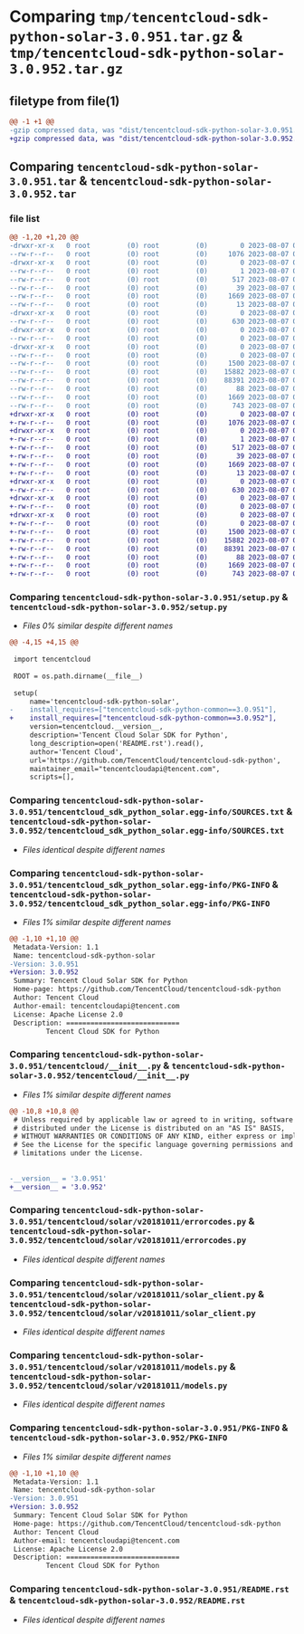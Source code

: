 # Comparing `tmp/tencentcloud-sdk-python-solar-3.0.951.tar.gz` & `tmp/tencentcloud-sdk-python-solar-3.0.952.tar.gz`

## filetype from file(1)

```diff
@@ -1 +1 @@
-gzip compressed data, was "dist/tencentcloud-sdk-python-solar-3.0.951.tar", last modified: Mon Aug  7 00:33:18 2023, max compression
+gzip compressed data, was "dist/tencentcloud-sdk-python-solar-3.0.952.tar", last modified: Mon Aug  7 09:01:12 2023, max compression
```

## Comparing `tencentcloud-sdk-python-solar-3.0.951.tar` & `tencentcloud-sdk-python-solar-3.0.952.tar`

### file list

```diff
@@ -1,20 +1,20 @@
-drwxr-xr-x   0 root         (0) root         (0)        0 2023-08-07 00:33:18.000000 tencentcloud-sdk-python-solar-3.0.951/
--rw-r--r--   0 root         (0) root         (0)     1076 2023-08-07 00:33:18.000000 tencentcloud-sdk-python-solar-3.0.951/setup.py
-drwxr-xr-x   0 root         (0) root         (0)        0 2023-08-07 00:33:18.000000 tencentcloud-sdk-python-solar-3.0.951/tencentcloud_sdk_python_solar.egg-info/
--rw-r--r--   0 root         (0) root         (0)        1 2023-08-07 00:33:18.000000 tencentcloud-sdk-python-solar-3.0.951/tencentcloud_sdk_python_solar.egg-info/dependency_links.txt
--rw-r--r--   0 root         (0) root         (0)      517 2023-08-07 00:33:18.000000 tencentcloud-sdk-python-solar-3.0.951/tencentcloud_sdk_python_solar.egg-info/SOURCES.txt
--rw-r--r--   0 root         (0) root         (0)       39 2023-08-07 00:33:18.000000 tencentcloud-sdk-python-solar-3.0.951/tencentcloud_sdk_python_solar.egg-info/requires.txt
--rw-r--r--   0 root         (0) root         (0)     1669 2023-08-07 00:33:18.000000 tencentcloud-sdk-python-solar-3.0.951/tencentcloud_sdk_python_solar.egg-info/PKG-INFO
--rw-r--r--   0 root         (0) root         (0)       13 2023-08-07 00:33:18.000000 tencentcloud-sdk-python-solar-3.0.951/tencentcloud_sdk_python_solar.egg-info/top_level.txt
-drwxr-xr-x   0 root         (0) root         (0)        0 2023-08-07 00:33:18.000000 tencentcloud-sdk-python-solar-3.0.951/tencentcloud/
--rw-r--r--   0 root         (0) root         (0)      630 2023-08-07 00:33:18.000000 tencentcloud-sdk-python-solar-3.0.951/tencentcloud/__init__.py
-drwxr-xr-x   0 root         (0) root         (0)        0 2023-08-07 00:33:18.000000 tencentcloud-sdk-python-solar-3.0.951/tencentcloud/solar/
--rw-r--r--   0 root         (0) root         (0)        0 2023-08-07 00:33:18.000000 tencentcloud-sdk-python-solar-3.0.951/tencentcloud/solar/__init__.py
-drwxr-xr-x   0 root         (0) root         (0)        0 2023-08-07 00:33:18.000000 tencentcloud-sdk-python-solar-3.0.951/tencentcloud/solar/v20181011/
--rw-r--r--   0 root         (0) root         (0)        0 2023-08-07 00:33:18.000000 tencentcloud-sdk-python-solar-3.0.951/tencentcloud/solar/v20181011/__init__.py
--rw-r--r--   0 root         (0) root         (0)     1500 2023-08-07 00:33:18.000000 tencentcloud-sdk-python-solar-3.0.951/tencentcloud/solar/v20181011/errorcodes.py
--rw-r--r--   0 root         (0) root         (0)    15882 2023-08-07 00:33:18.000000 tencentcloud-sdk-python-solar-3.0.951/tencentcloud/solar/v20181011/solar_client.py
--rw-r--r--   0 root         (0) root         (0)    88391 2023-08-07 00:33:18.000000 tencentcloud-sdk-python-solar-3.0.951/tencentcloud/solar/v20181011/models.py
--rw-r--r--   0 root         (0) root         (0)       88 2023-08-07 00:33:18.000000 tencentcloud-sdk-python-solar-3.0.951/setup.cfg
--rw-r--r--   0 root         (0) root         (0)     1669 2023-08-07 00:33:18.000000 tencentcloud-sdk-python-solar-3.0.951/PKG-INFO
--rw-r--r--   0 root         (0) root         (0)      743 2023-08-07 00:33:18.000000 tencentcloud-sdk-python-solar-3.0.951/README.rst
+drwxr-xr-x   0 root         (0) root         (0)        0 2023-08-07 09:01:12.000000 tencentcloud-sdk-python-solar-3.0.952/
+-rw-r--r--   0 root         (0) root         (0)     1076 2023-08-07 09:01:12.000000 tencentcloud-sdk-python-solar-3.0.952/setup.py
+drwxr-xr-x   0 root         (0) root         (0)        0 2023-08-07 09:01:12.000000 tencentcloud-sdk-python-solar-3.0.952/tencentcloud_sdk_python_solar.egg-info/
+-rw-r--r--   0 root         (0) root         (0)        1 2023-08-07 09:01:12.000000 tencentcloud-sdk-python-solar-3.0.952/tencentcloud_sdk_python_solar.egg-info/dependency_links.txt
+-rw-r--r--   0 root         (0) root         (0)      517 2023-08-07 09:01:12.000000 tencentcloud-sdk-python-solar-3.0.952/tencentcloud_sdk_python_solar.egg-info/SOURCES.txt
+-rw-r--r--   0 root         (0) root         (0)       39 2023-08-07 09:01:12.000000 tencentcloud-sdk-python-solar-3.0.952/tencentcloud_sdk_python_solar.egg-info/requires.txt
+-rw-r--r--   0 root         (0) root         (0)     1669 2023-08-07 09:01:12.000000 tencentcloud-sdk-python-solar-3.0.952/tencentcloud_sdk_python_solar.egg-info/PKG-INFO
+-rw-r--r--   0 root         (0) root         (0)       13 2023-08-07 09:01:12.000000 tencentcloud-sdk-python-solar-3.0.952/tencentcloud_sdk_python_solar.egg-info/top_level.txt
+drwxr-xr-x   0 root         (0) root         (0)        0 2023-08-07 09:01:12.000000 tencentcloud-sdk-python-solar-3.0.952/tencentcloud/
+-rw-r--r--   0 root         (0) root         (0)      630 2023-08-07 09:01:12.000000 tencentcloud-sdk-python-solar-3.0.952/tencentcloud/__init__.py
+drwxr-xr-x   0 root         (0) root         (0)        0 2023-08-07 09:01:12.000000 tencentcloud-sdk-python-solar-3.0.952/tencentcloud/solar/
+-rw-r--r--   0 root         (0) root         (0)        0 2023-08-07 09:01:12.000000 tencentcloud-sdk-python-solar-3.0.952/tencentcloud/solar/__init__.py
+drwxr-xr-x   0 root         (0) root         (0)        0 2023-08-07 09:01:12.000000 tencentcloud-sdk-python-solar-3.0.952/tencentcloud/solar/v20181011/
+-rw-r--r--   0 root         (0) root         (0)        0 2023-08-07 09:01:12.000000 tencentcloud-sdk-python-solar-3.0.952/tencentcloud/solar/v20181011/__init__.py
+-rw-r--r--   0 root         (0) root         (0)     1500 2023-08-07 09:01:12.000000 tencentcloud-sdk-python-solar-3.0.952/tencentcloud/solar/v20181011/errorcodes.py
+-rw-r--r--   0 root         (0) root         (0)    15882 2023-08-07 09:01:12.000000 tencentcloud-sdk-python-solar-3.0.952/tencentcloud/solar/v20181011/solar_client.py
+-rw-r--r--   0 root         (0) root         (0)    88391 2023-08-07 09:01:12.000000 tencentcloud-sdk-python-solar-3.0.952/tencentcloud/solar/v20181011/models.py
+-rw-r--r--   0 root         (0) root         (0)       88 2023-08-07 09:01:12.000000 tencentcloud-sdk-python-solar-3.0.952/setup.cfg
+-rw-r--r--   0 root         (0) root         (0)     1669 2023-08-07 09:01:12.000000 tencentcloud-sdk-python-solar-3.0.952/PKG-INFO
+-rw-r--r--   0 root         (0) root         (0)      743 2023-08-07 09:01:12.000000 tencentcloud-sdk-python-solar-3.0.952/README.rst
```

### Comparing `tencentcloud-sdk-python-solar-3.0.951/setup.py` & `tencentcloud-sdk-python-solar-3.0.952/setup.py`

 * *Files 0% similar despite different names*

```diff
@@ -4,15 +4,15 @@
 
 import tencentcloud
 
 ROOT = os.path.dirname(__file__)
 
 setup(
     name='tencentcloud-sdk-python-solar',
-    install_requires=["tencentcloud-sdk-python-common==3.0.951"],
+    install_requires=["tencentcloud-sdk-python-common==3.0.952"],
     version=tencentcloud.__version__,
     description='Tencent Cloud Solar SDK for Python',
     long_description=open('README.rst').read(),
     author='Tencent Cloud',
     url='https://github.com/TencentCloud/tencentcloud-sdk-python',
     maintainer_email="tencentcloudapi@tencent.com",
     scripts=[],
```

### Comparing `tencentcloud-sdk-python-solar-3.0.951/tencentcloud_sdk_python_solar.egg-info/SOURCES.txt` & `tencentcloud-sdk-python-solar-3.0.952/tencentcloud_sdk_python_solar.egg-info/SOURCES.txt`

 * *Files identical despite different names*

### Comparing `tencentcloud-sdk-python-solar-3.0.951/tencentcloud_sdk_python_solar.egg-info/PKG-INFO` & `tencentcloud-sdk-python-solar-3.0.952/tencentcloud_sdk_python_solar.egg-info/PKG-INFO`

 * *Files 1% similar despite different names*

```diff
@@ -1,10 +1,10 @@
 Metadata-Version: 1.1
 Name: tencentcloud-sdk-python-solar
-Version: 3.0.951
+Version: 3.0.952
 Summary: Tencent Cloud Solar SDK for Python
 Home-page: https://github.com/TencentCloud/tencentcloud-sdk-python
 Author: Tencent Cloud
 Author-email: tencentcloudapi@tencent.com
 License: Apache License 2.0
 Description: ============================
         Tencent Cloud SDK for Python
```

### Comparing `tencentcloud-sdk-python-solar-3.0.951/tencentcloud/__init__.py` & `tencentcloud-sdk-python-solar-3.0.952/tencentcloud/__init__.py`

 * *Files 1% similar despite different names*

```diff
@@ -10,8 +10,8 @@
 # Unless required by applicable law or agreed to in writing, software
 # distributed under the License is distributed on an "AS IS" BASIS,
 # WITHOUT WARRANTIES OR CONDITIONS OF ANY KIND, either express or implied.
 # See the License for the specific language governing permissions and
 # limitations under the License.
 
 
-__version__ = '3.0.951'
+__version__ = '3.0.952'
```

### Comparing `tencentcloud-sdk-python-solar-3.0.951/tencentcloud/solar/v20181011/errorcodes.py` & `tencentcloud-sdk-python-solar-3.0.952/tencentcloud/solar/v20181011/errorcodes.py`

 * *Files identical despite different names*

### Comparing `tencentcloud-sdk-python-solar-3.0.951/tencentcloud/solar/v20181011/solar_client.py` & `tencentcloud-sdk-python-solar-3.0.952/tencentcloud/solar/v20181011/solar_client.py`

 * *Files identical despite different names*

### Comparing `tencentcloud-sdk-python-solar-3.0.951/tencentcloud/solar/v20181011/models.py` & `tencentcloud-sdk-python-solar-3.0.952/tencentcloud/solar/v20181011/models.py`

 * *Files identical despite different names*

### Comparing `tencentcloud-sdk-python-solar-3.0.951/PKG-INFO` & `tencentcloud-sdk-python-solar-3.0.952/PKG-INFO`

 * *Files 1% similar despite different names*

```diff
@@ -1,10 +1,10 @@
 Metadata-Version: 1.1
 Name: tencentcloud-sdk-python-solar
-Version: 3.0.951
+Version: 3.0.952
 Summary: Tencent Cloud Solar SDK for Python
 Home-page: https://github.com/TencentCloud/tencentcloud-sdk-python
 Author: Tencent Cloud
 Author-email: tencentcloudapi@tencent.com
 License: Apache License 2.0
 Description: ============================
         Tencent Cloud SDK for Python
```

### Comparing `tencentcloud-sdk-python-solar-3.0.951/README.rst` & `tencentcloud-sdk-python-solar-3.0.952/README.rst`

 * *Files identical despite different names*

